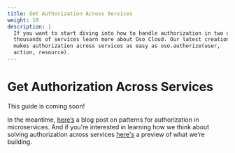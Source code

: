 ```yaml
---
title: Get Authorization Across Services
weight: 10
description: |
  If you want to start diving into how to handle authorization in two or
  thousands of services learn more about Oso Cloud. Our latest creation
  makes authorization across services as easy as oso.authorize(user,
  action, resource).
---
```


# Get Authorization Across Services

This guide is coming soon!

In the meantime,
[here’s](https://www.osohq.com/post/microservices-authorization-patterns)
a blog post on patterns for authorization in microservices. And if
you're interested in learning how we think about solving
authorization across services [here's](https://www.osohq.com/oso-cloud)
a preview of what we’re building.
